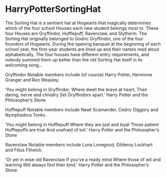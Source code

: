 # HarryPotterSortingHat
The Sorting Hat is a sentient hat at Hogwarts that magically determines which of the four school Houses each new student belongs most to. These four Houses are Gryffindor, Hufflepuff, Ravenclaw, and Slytherin. The Sorting Hat originally belonged to Godric Gryffindor, one of the four founders of Hogwarts.
 During the opening banquet at the beginning of each school year, the first-year students are lined up and their names read aloud alphabetically. 
The four houses have different entry requirements, and nobody summed them up better than the old Sorting Hat itself in its welcoming song...

Gryffindor
Notable members include (of course) Harry Potter, Hermione Granger and Ron Weasley.

‘You might belong in Gryffindor,
Where dwell the brave at heart,
Their daring, nerve and chivalry
Set Gryffindors apart.’
Harry Potter and the Philosopher’s Stone

Hufflepuff
Notable members include Newt Scamander, Cedric Diggory and Nymphadora Tonks.

‘You might belong in Hufflepuff
Where they are just and loyal
Those patient Hufflepuffs are true
And unafraid of toil.’
Harry Potter and the Philosopher’s Stone

Ravenclaw
Notable members include Luna Lovegood, Gilderoy Lockhart and Filius Flitwick.

‘Or yet in wise old Ravenclaw
If you’ve a ready mind
Where those of wit and learning
Will always find their kind.’
Harry Potter and the Philosopher’s Stone





